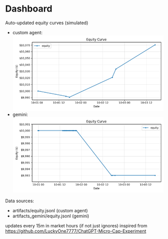 # Dashboard

Auto-updated equity curves (simulated)

- custom agent: ![Equity Curve](artifacts/equity.png?v=3e43924)
- gemini: ![Equity Curve (Gemini)](artifacts_gemini/equity.png?v=3e43924)

Data sources:
- artifacts/equity.jsonl (custom agent)
- artifacts_gemini/equity.jsonl (gemini)

updates every 15m in market hours (if not just ignores)
inspired from https://github.com/LuckyOne7777/ChatGPT-Micro-Cap-Experiment
